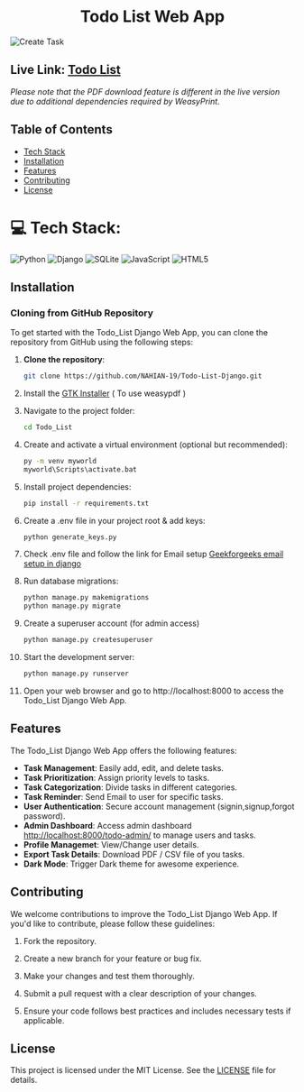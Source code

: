 <h1 align="center">Todo List Web App</h1>

![Create Task](https://github.com/NAHIAN-19/Todo-List-Django/blob/main/Screenshots/create-task.png "Create Task")

## Live Link: [Todo List](https://todo19.vercel.app/)

*Please note that the PDF download feature is different in the live version due to additional dependencies required by WeasyPrint.*

## Table of Contents
- [Tech Stack](#tech_stack)
- [Installation](#installation)
- [Features](#features)
- [Contributing](#contributing)
- [License](#license)

# 💻 Tech Stack:
![Python](https://img.shields.io/badge/python-3670A0?style=for-the-badge&logo=python&logoColor=ffdd54) 
![Django](https://img.shields.io/badge/django-%23092E20.svg?style=for-the-badge&logo=django&logoColor=white)
![SQLite](https://img.shields.io/badge/sqlite-%2307405e.svg?style=for-the-badge&logo=sqlite&logoColor=white)
![JavaScript](https://img.shields.io/badge/javascript-%23323330.svg?style=for-the-badge&logo=javascript&logoColor=%23F7DF1E)
![HTML5](https://img.shields.io/badge/html5-%23E34F26.svg?style=for-the-badge&logo=html5&logoColor=white)

## Installation

### Cloning from GitHub Repository

To get started with the Todo_List Django Web App, you can clone the repository from GitHub using the following steps:
 
1. **Clone the repository**:

   ```bash
   git clone https://github.com/NAHIAN-19/Todo-List-Django.git
   
2. Install the <a href="https://github.com/tschoonj/GTK-for-Windows-Runtime-Environment-Installer/releases/download/2022-01-04/gtk3-runtime-3.24.31-2022-01-04-ts-win64.exe">GTK Installer</a> ( To use weasypdf )

2. Navigate to the project folder:
   ```bash
   cd Todo_List
   
3. Create and activate a virtual environment (optional but recommended):
   ```bash
   py -m venv myworld
   myworld\Scripts\activate.bat
4. Install project dependencies:
   ```bash
   pip install -r requirements.txt
   
5. Create a .env file in your project root & add keys:
   ```bash
   python generate_keys.py

6. Check .env file and follow the link for Email setup
   <a href="https://www.geeksforgeeks.org/setup-sending-email-in-django-project/">Geekforgeeks email setup in django</a>

7. Run database migrations:
   ```bash
   python manage.py makemigrations
   python manage.py migrate
   
8. Create a superuser account (for admin access)
   ```bash
   python manage.py createsuperuser
   
9. Start the development server:
   ```bash
   python manage.py runserver
   
10. Open your web browser and go to http://localhost:8000 to access the Todo_List Django Web App.

## Features

The Todo_List Django Web App offers the following features:

- **Task Management**: Easily add, edit, and delete tasks.
- **Task Prioritization**: Assign priority levels to tasks.
- **Task Categorization**: Divide tasks in different categories.
- **Task Reminder**: Send Email to user for specific tasks.
- **User Authentication**: Secure account management (signin,signup,forgot password).
- **Admin Dashboard**: Access admin dashboard [http://localhost:8000/todo-admin/](http://localhost:8000/todo-admin/) to manage users and tasks.
- **Profile Managemet**: View/Change user details.
- **Export Task Details**: Download PDF / CSV file of you tasks.
- **Dark Mode**: Trigger Dark theme for awesome experience.

## Contributing

We welcome contributions to improve the Todo_List Django Web App. If you'd like to contribute, please follow these guidelines:

1. Fork the repository.

2. Create a new branch for your feature or bug fix.

3. Make your changes and test them thoroughly.

4. Submit a pull request with a clear description of your changes.

5. Ensure your code follows best practices and includes necessary tests if applicable.

## License

This project is licensed under the MIT License. See the [LICENSE](LICENSE) file for details.
